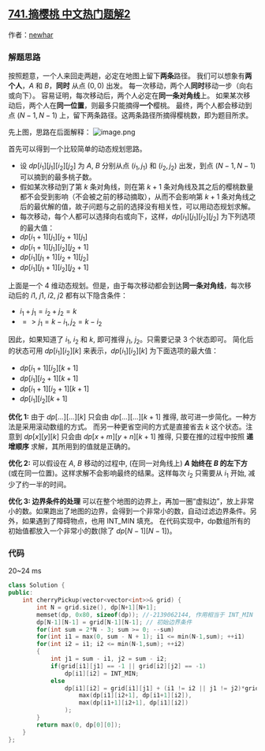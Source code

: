 ## [741.摘樱桃 中文热门题解2](https://leetcode.cn/problems/cherry-pickup/solutions/100000/dong-tai-gui-hua-xiang-xi-jie-xi-tu-jie-by-newhar)

作者：[newhar](https://leetcode.cn/u/newhar)
### 解题思路
按照题意，一个人来回走两趟，必定在地图上留下**两条**路径。
我们可以想象有**两个人**，$A$ 和 $B$，**同时** 从点 $(0,0)$ 出发。
每一次移动，两个人**同时**移动一步（向右或向下）。
容易证明，每次移动后，两个人必定在**同一条对角线**上。
如果某次移动后，两个人在**同一位置**，则最多只能摘得**一个**樱桃。
最终，两个人都会移动到点 $(N-1,N-1)$ 上，留下两条路径。这两条路径所摘得樱桃数，即为题目所求。

先上图，思路在后面解释：
![image.png](https://pic.leetcode-cn.com/db24f6fe8657ef2368c45ef0a7d1631a800a19632169def99329e62595c48ad3-image.png)

首先可以得到一个比较简单的动态规划思路。
- 设 $dp[i_1][j_1][i_2][j_2]$ 为 $A$, $B$ 分别从点 $(i_1, j_1)$ 和 $(i_2, j_2)$ 出发，到点 $(N-1,N-1)$ 可以摘到的最多桃子数。
- 假如某次移动到了第 $k$ 条对角线，则在第 $k + 1$ 条对角线及其之后的樱桃数量都不会受到影响（不会被之前的移动摘取），从而不会影响第 $k + 1$ 条对角线之后的最优解的值，故子问题与之前的选择没有相关性，可以用动态规划求解。
- 每次移动，每个人都可以选择向右或向下，这样，$dp[i_1][j_1][i_2][j_2]$ 为下列选项的最大值：
- $dp[i_1 + 1][j_1][i_2 + 1][j_1]$
- $dp[i_1 + 1][j_1][i_2][j_2 + 1]$
- $dp[i_1][j_1 + 1][i_2 + 1][j_2]$
- $dp[i_1][j_1 + 1][i_2][j_2 + 1]$

上面是一个 4 维动态规划。但是，由于每次移动都会到达**同一条对角线**，每次移动后的 $i1$, $j1$, $i2$, $j2$ 都有以下隐含条件：
- $i_1 + j_1 = i_2 + j_2 = k$
- $=> j_1 = k - i_1, j_2 = k - i_2$

因此，如果知道了 $i_1$, $i_2$ 和 $k$, 即可推得 $j_1$, $j_2$。只需要记录 3 个状态即可。
简化后的状态可用 $dp[i_1][i_2][k]$ 来表示，$dp[i_1][i_2][k]$ 为下面选项的最大值：
- $dp[i_1+1][i_2][k+1]$
- $dp[i_1][i_2+1][k+1]$
- $dp[i_1+1][i_2+1][k+1]$
- $dp[i_1][i_2][k+1]$

**优化 1:** 由于 $dp[...][...][k]$ 只会由 $dp[...][...][k+1]$ 推得, 故可进一步简化。一种方法是采用滚动数组的方式。
而另一种更省空间的方式是直接省去 $k$ 这个状态。注意到 $dp[x][y][k]$ 只会由 $dp[x+m][y+n][k+1]$ 推得, 只要在推的过程中按照 **递增顺序** 求解，其所用到的值就是正确的。

**优化 2:** 可以假设在 $A$, $B$ 移动的过程中, (在同一对角线上) **$A$ 始终在 $B$ 的左下方** (或在同一位置)。这样求解不会影响最终的结果。这样每次 $i_2$ 只需要从 $i_1$ 开始, 减少了约一半的时间。

**优化 3: 边界条件的处理** 可以在整个地图的边界上，再加一圈“虚拟边”，放上非常小的数。如果跑出了地图的边界，会得到一个非常小的数，自动过滤边界条件。另外，如果遇到了障碍物点，也用 INT_MIN 填充。
在代码实现中，dp数组所有的初始值都放入一个非常小的数(除了 $dp[N-1][N-1]$)。

### 代码
20~24 ms
```cpp
class Solution {
public:
    int cherryPickup(vector<vector<int>>& grid) {
        int N = grid.size(), dp[N+1][N+1];
        memset(dp, 0x80, sizeof(dp)); //-2139062144, 作用相当于 INT_MIN
        dp[N-1][N-1] = grid[N-1][N-1]; // 初始边界条件
        for(int sum = 2*N - 3; sum >= 0; --sum)
        for(int i1 = max(0, sum - N + 1); i1 <= min(N-1,sum); ++i1)
        for(int i2 = i1; i2 <= min(N-1,sum); ++i2)
        {
            int j1 = sum - i1, j2 = sum - i2;
            if(grid[i1][j1] == -1 || grid[i2][j2] == -1) 
                dp[i1][i2] = INT_MIN;
            else
                dp[i1][i2] = grid[i1][j1] + (i1 != i2 || j1 != j2)*grid[i2][j2] + max(
                    max(dp[i1][i2+1], dp[i1+1][i2]), 
                    max(dp[i1+1][i2+1], dp[i1][i2])
                );
        }
        return max(0, dp[0][0]);     
    }
};
```